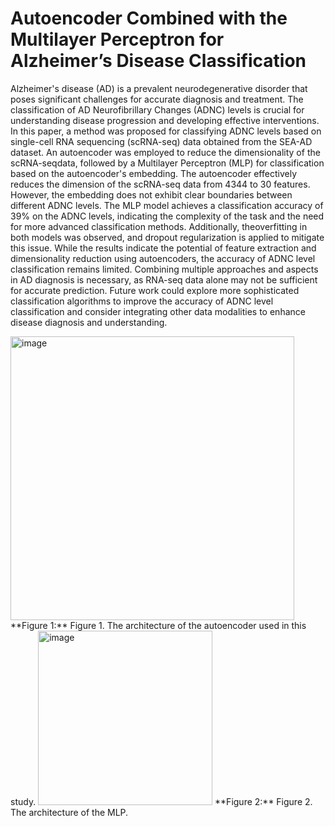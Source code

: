 # Autoencoder Combined with the Multilayer Perceptron for Alzheimer’s Disease Classification

Alzheimer's disease (AD) is a prevalent neurodegenerative disorder that poses significant challenges for accurate diagnosis and treatment. The classification of AD Neurofibrillary Changes (ADNC) levels is crucial for understanding disease progression and developing effective interventions. In this paper, a method was proposed for classifying ADNC levels based on single-cell RNA sequencing (scRNA-seq) data obtained from the SEA-AD dataset. An autoencoder was employed to reduce the dimensionality of the scRNA-seqdata, followed by a Multilayer Perceptron (MLP) for classification based on the autoencoder's embedding. The autoencoder effectively reduces the dimension of the scRNA-seq data from 4344 to 30 features. However, the embedding does not exhibit clear boundaries between different ADNC levels. The MLP model achieves a classification accuracy of 39% on the ADNC levels, indicating the complexity of the task and the need for more advanced classification methods. Additionally, theoverfitting in both models was observed, and dropout regularization is applied to mitigate this issue. While the results indicate the potential of feature extraction and dimensionality reduction using autoencoders, the accuracy of ADNC level classification remains limited. Combining multiple approaches and aspects in AD diagnosis is necessary, as RNA-seq data alone may not be sufficient for accurate prediction. Future work could explore more sophisticated classification algorithms to improve the accuracy of ADNC level classification and consider integrating other data modalities to enhance disease diagnosis and understanding.

<img width="454" alt="image" src="https://github.com/user-attachments/assets/6a19e67c-4181-4aef-a15c-6bdf14a4c74f">
**Figure 1:** Figure 1. The architecture of the autoencoder used in this study.

<img width="279" alt="image" src="https://github.com/user-attachments/assets/2e1f4a0f-0d83-4135-845f-6805530a94ba">
**Figure 2:** Figure 2. The architecture of the MLP.

